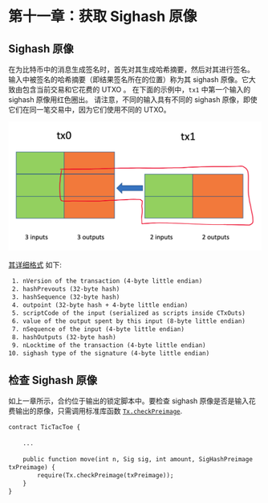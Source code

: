 # 第十一章：获取 Sighash 原像

## Sighash 原像

在为比特币中的消息生成签名时，首先对其生成哈希摘要，然后对其进行签名。 输入中被签名的哈希摘要（即结果签名所在的位置）称为其 sighash 原像。它大致由包含当前交易和它花费的 UTXO 。 在下面的示例中，`tx1` 中第一个输入的 sighash 原像用红色圈出。 请注意，不同的输入具有不同的 sighash 原像，即使它们在同一笔交易中，因为它们使用不同的 UTXO。

![](https://github.com/sCrypt-Inc/image-hosting/blob/master/learn-scrypt-courses/05.png?raw=true)

[其详细格式](https://github.com/bitcoin-sv/bitcoin-sv/blob/master/doc/abc/replay-protected-sighash.md#digest-algorithm) 如下:

     1. nVersion of the transaction (4-byte little endian)
     2. hashPrevouts (32-byte hash)
     3. hashSequence (32-byte hash)
     4. outpoint (32-byte hash + 4-byte little endian) 
     5. scriptCode of the input (serialized as scripts inside CTxOuts)
     6. value of the output spent by this input (8-byte little endian)
     7. nSequence of the input (4-byte little endian)
     8. hashOutputs (32-byte hash)
     9. nLocktime of the transaction (4-byte little endian)
    10. sighash type of the signature (4-byte little endian)

## 检查 Sighash 原像

如上一章所示，合约位于输出的锁定脚本中。要检查 sighash 原像是否是输入花费输出的原像，只需调用标准库函数 [`Tx.checkPreimage`](https://scryptdoc.readthedocs.io/en/latest/contracts.html#contract-op-push-tx).

```
contract TicTacToe {

    ...
    
    public function move(int n, Sig sig, int amount, SigHashPreimage txPreimage) {
        require(Tx.checkPreimage(txPreimage));
    }
}
```